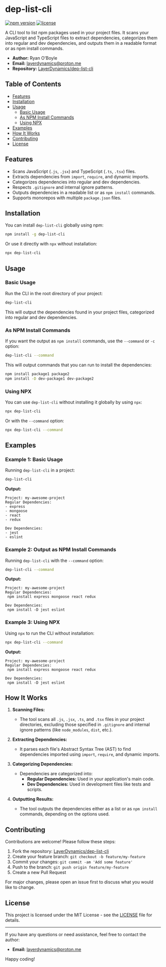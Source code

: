 # dep-list-cli

[![npm version](https://img.shields.io/npm/v/dep-list-cli.svg)](https://www.npmjs.com/package/dep-list-cli)
[![license](https://img.shields.io/npm/l/dep-list-cli.svg)](https://github.com/LayerDynamics/dep-list-cli/blob/main/LICENSE)

A CLI tool to list npm packages used in your project files. It scans your JavaScript and TypeScript files to extract dependencies, categorizes them into regular and dev dependencies, and outputs them in a readable format or as npm install commands.

- **Author:** Ryan O'Boyle
- **Email:** [layerdynamics@proton.me](mailto:layerdynamics@proton.me)
- **Repository:** [LayerDynamics/dep-list-cli](https://github.com/LayerDynamics/dep-list-cli.git)

## Table of Contents

- [Features](#features)
- [Installation](#installation)
- [Usage](#usage)
  - [Basic Usage](#basic-usage)
  - [As NPM Install Commands](#as-npm-install-commands)
  - [Using NPX](#using-npx)
- [Examples](#examples)
- [How It Works](#how-it-works)
- [Contributing](#contributing)
- [License](#license)

## Features

- Scans JavaScript (`.js`, `.jsx`) and TypeScript (`.ts`, `.tsx`) files.
- Extracts dependencies from `import`, `require`, and dynamic imports.
- Categorizes dependencies into regular and dev dependencies.
- Respects `.gitignore` and internal ignore patterns.
- Outputs dependencies in a readable list or as `npm install` commands.
- Supports monorepos with multiple `package.json` files.

## Installation

You can install `dep-list-cli` globally using npm:

```bash
npm install -g dep-list-cli
```

Or use it directly with `npx` without installation:

```bash
npx dep-list-cli
```

## Usage

### Basic Usage

Run the CLI in the root directory of your project:

```bash
dep-list-cli
```

This will output the dependencies found in your project files, categorized into regular and dev dependencies.

### As NPM Install Commands

If you want the output as `npm install` commands, use the `--command` or `-c` option:

```bash
dep-list-cli --command
```

This will output commands that you can run to install the dependencies:

```bash
npm install package1 package2
npm install -D dev-package1 dev-package2
```

### Using NPX

You can use `dep-list-cli` without installing it globally by using `npx`:

```bash
npx dep-list-cli
```

Or with the `--command` option:

```bash
npx dep-list-cli --command
```

## Examples

### Example 1: Basic Usage

Running `dep-list-cli` in a project:

```bash
dep-list-cli
```

**Output:**

```
Project: my-awesome-project
Regular Dependencies:
- express
- mongoose
- react
- redux

Dev Dependencies:
- jest
- eslint
```

### Example 2: Output as NPM Install Commands

Running `dep-list-cli` with the `--command` option:

```bash
dep-list-cli --command
```

**Output:**

```
Project: my-awesome-project
Regular Dependencies:
 npm install express mongoose react redux

Dev Dependencies:
 npm install -D jest eslint
```

### Example 3: Using NPX

Using `npx` to run the CLI without installation:

```bash
npx dep-list-cli --command
```

**Output:**

```
Project: my-awesome-project
Regular Dependencies:
 npm install express mongoose react redux

Dev Dependencies:
 npm install -D jest eslint
```

## How It Works

1. **Scanning Files:**
   - The tool scans all `.js`, `.jsx`, `.ts`, and `.tsx` files in your project directories, excluding those specified in `.gitignore` and internal ignore patterns (like `node_modules`, `dist`, etc.).

2. **Extracting Dependencies:**
   - It parses each file's Abstract Syntax Tree (AST) to find dependencies imported using `import`, `require`, and dynamic imports.

3. **Categorizing Dependencies:**
   - Dependencies are categorized into:
     - **Regular Dependencies:** Used in your application's main code.
     - **Dev Dependencies:** Used in development files like tests and scripts.

4. **Outputting Results:**
   - The tool outputs the dependencies either as a list or as `npm install` commands, depending on the options used.

## Contributing

Contributions are welcome! Please follow these steps:

1. Fork the repository: [LayerDynamics/dep-list-cli](https://github.com/LayerDynamics/dep-list-cli.git)
2. Create your feature branch: `git checkout -b feature/my-feature`
3. Commit your changes: `git commit -am 'Add some feature'`
4. Push to the branch: `git push origin feature/my-feature`
5. Create a new Pull Request

For major changes, please open an issue first to discuss what you would like to change.

## License

This project is licensed under the MIT License - see the [LICENSE](LICENSE) file for details.

---

If you have any questions or need assistance, feel free to contact the author:

- **Email:** [layerdynamics@proton.me](mailto:layerdynamics@proton.me)

Happy coding!
